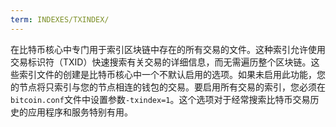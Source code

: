 ```yaml
---
term: INDEXES/TXINDEX/
---
```


在比特币核心中专门用于索引区块链中存在的所有交易的文件。这种索引允许使用交易标识符（TXID）快速搜索有关交易的详细信息，而无需遍历整个区块链。这些索引文件的创建是比特币核心中一个不默认启用的选项。如果未启用此功能，您的节点将只索引与您的节点相连的钱包的交易。要启用所有交易的索引，您必须在`bitcoin.conf`文件中设置参数`-txindex=1`。这个选项对于经常搜索比特币交易历史的应用程序和服务特别有用。